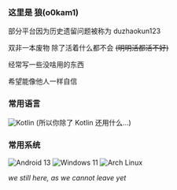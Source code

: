### 这里是 狼(o0kam1)

部分平台因为历史遗留问题被称为 duzhaokun123

双非一本废物 除了活着什么都不会 ~~(明明活都活不好)~~

<!-- 双非一本废物 ~~除了活着什么都不会~~ 明明活者都不会 -->

经常写一些没啥用的东西

希望能像他人一样自信

### 常用语言
![Kotlin](https://img.shields.io/badge/Kotlin-8748fE?style=flat-square&logo=kotlin&logoColor=white) (所以你除了 Kotlin 还用什么...)

### 常用系统
![Android 13](https://img.shields.io/badge/Android-13-3DDC84?style=flat-square&logo=android) ![Windows 11](https://img.shields.io/badge/Windows-11-0078D6?style=flat-square&logo=windows11) ![Arch Linux](https://img.shields.io/badge/Arch_Linux-rolling-1793D1?style=flat-square&logo=arch-linux)

<!-- _we still here, as we are not leave yet_ -->

_we still here, as we cannot leave yet_

<!-- _we still here, as if we are not leave yet_ -->
